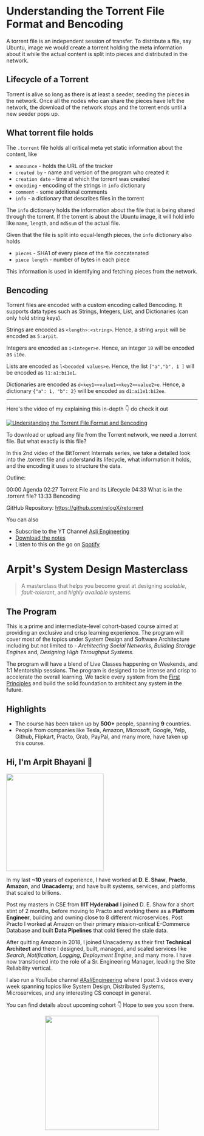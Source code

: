 Understanding the Torrent File Format and Bencoding
===


A torrent file is an independent session of transfer. To distribute a file, say Ubuntu, image we would create a torrent holding the meta information about it while the actual content is split into pieces and distributed in the network.

## Lifecycle of a Torrent

Torrent is alive so long as there is at least a seeder, seeding the pieces in the network. Once all the nodes who can share the pieces have left the network, the download of the network stops and the torrent ends until a new seeder pops up.

## What torrent file holds

The `.torrent` file holds all critical meta yet static information about the content, like

- `announce` - holds the URL of the tracker
- `created by` - name and version of the program who created it
- `creation date` - time at which the torrent was created
- `encoding` - encoding of the strings in `info` dictionary
- `comment` - some additional comments
- `info` - a dictionary that describes files in the torrent

The `info` dictionary holds the information about the file that is being shared through the torrent. If the torrent is about the Ubuntu image, it will hold info like `name`, `length`, and `md5sum` of the actual file.

Given that the file is split into equal-length pieces, the `info` dictionary also holds

- `pieces` - SHA1 of every piece of the file concatenated
- `piece length` - number of bytes in each piece

This information is used in identifying and fetching pieces from the network.

## Bencoding

Torrent files are encoded with a custom encoding called Bencoding. It supports data types such as Strings, Integers, List, and Dictionaries (can only hold string keys).

Strings are encoded as `<length>:<string>`. Hence, a string `arpit` will be encoded as `5:arpit`.

Integers are encoded as `i<integer>e`. Hence, an integer `10` will be encoded as `i10e`.

Lists are encoded as `l<becoded values>e`. Hence, the list `["a","b", 1 ]` will be encoded as `l1:a1:bi1e1`.

Dictionaries are encoded as `d<key1><value1><key2><value2>e`. Hence, a dictionary `{"a": 1, "b": 2}` will be encoded as `d1:ai1e1:bi2ee`.
<hr />


<p>Here's the video of my explaining this in-depth 👇‍ do check it out</p>

[![Understanding the Torrent File Format and Bencoding](https://i.ytimg.com/vi/tHT94dSMwKw/mqdefault.jpg)](https://www.youtube.com/watch?v=tHT94dSMwKw)

To download or upload any file from the Torrent network, we need a .torrent file. But what exactly is this file?

In this 2nd video of the BitTorrent Internals series, we take a detailed look into the .torrent file and understand its lifecycle, what information it holds, and the encoding it uses to structure the data.

Outline:

00:00 Agenda
02:27 Torrent File and its Lifecycle
04:33 What is in the .torrent file?
13:33 Bencoding

GitHub Repository: https://github.com/relogX/retorrent

You can also
 - Subscribe to the YT Channel [Asli Engineering](https://youtube.com/c/ArpitBhayani)
 - [Download the notes](https://drive.google.com/file/d/13TaIK98n1SpWTLfPVfmygYVMUCyMncbr/view?usp=sharing)
 - Listen to this on the go on [Spotify](https://open.spotify.com/show/7qMoamm2iZQrsPVm6IQLoD)

# Arpit's System Design Masterclass

> A masterclass that helps you become great at designing _scalable_, _fault-tolerant_, and _highly available_ systems.

## The Program

This is a prime and intermediate-level cohort-based course aimed at providing an exclusive and crisp learning experience. The program will cover most of the topics under System Design and Software Architecture including but not limited to - _Architecting Social Networks_, _Building Storage Engines_ and, _Designing High Throughput Systems_.

The program will have a blend of Live Classes happening on Weekends, and 1:1 Mentorship sessions. The program is designed to be intense and crisp to accelerate the overall learning. We tackle every system from the [First Principles](https://en.wikipedia.org/wiki/First_principle) and build the solid foundation to architect any system in the future.


## Highlights

 - The course has been taken up by __500+__ people, spanning __9__ countries.
 - People from companies like Tesla, Amazon, Microsoft, Google, Yelp, Github, Flipkart, Practo, Grab, PayPal, and many more, have taken up this course.


## Hi, I'm Arpit Bhayani 👋

<img width="256px" src="https://arpitbhayani.me/static/img/arpit.jpg" />

In my last **~10** years of experience, I have worked at **D. E. Shaw**, **Practo**, **Amazon**, and **Unacademy**; and have built systems, services, and platforms that scaled to billions.

Post my masters in CSE from **IIIT Hyderabad** I joined D. E. Shaw for a short stint of 2 months, before moving to Practo and working there as a **Platform Engineer**, building and owning close to 8 different microservices. Post Practo I worked at Amazon on their primary mission-critical E-Commerce Database and built **Data Pipelines** that cold tiered the stale data.

After quitting Amazon in 2018, I joined Unacademy as their first **Technical Architect** and there I designed, built, managed, and scaled services like _Search_, _Notification_, _Logging_, _Deployment Engine_, and many more. I have now transitioned into the role of a Sr. Engineering Manager, leading the Site Reliability vertical.

I also run a YouTube channel [#AsliEngineering](https://www.youtube.com/c/ArpitBhayani) where I post 3 videos every week spanning topics like System Design, Distributed Systems, Microservices, and any interesting CS concept in general.

You can find details about upcoming cohort 👇‍ Hope to see you soon there.

<center>
<a target="_blank" href="https://arpitbhayani.me/masterclass">
<img src="https://user-images.githubusercontent.com/4745789/137859181-d4499cf4-ce65-4466-8b88-a078ece0f081.PNG" width="300px" />
</a>
</center>
